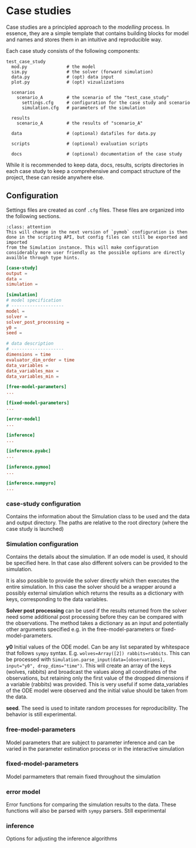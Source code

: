 # Case studies

Case studies are a principled approach to the *modelling* process. In essence, they are a simple template that contains building blocks for model and names and stores them in an intuitive and reproducible way.

Each case study consists of the following components:

```
test_case_study
  mod.py               # the model
  sim.py               # the solver (forward simulation)
  data.py              # (opt) data input
  plot.py              # (opt) vizualizations

  scenarios
    scenario_A         # the scenario of the "test_case_study" 
      settings.cfg     # configuration for the case study and scenario
      simulation.cfg   # parameters of the simulation

  results
    scenario_A         # the results of "scenario_A"

  data                 # (optional) datafiles for data.py

  scripts              # (optional) evaluation scripts

  docs                 # (optional) documentation of the case study
```

While it is recommended to keep data, docs, results, scripts directories in each case study to keep a comprehensive and compact structure of the project, these can reside anywhere else. 

## Configuration


Settings files are created as conf `.cfg` files. These files are organized into the following sections.

```{admonition}
:class: attention
This will change in the next version of `pymob` configuration is then done in the scripting API, but config files can still be exported and imported
from the Simulation instance. This will make configuration considerably more user friendly as the possible options are directly availble through type hints.
```

```conf
[case-study]
output = 
data = 
simulation = 

[simulation]
# model specification
# --------------------
model = 
solver = 
solver_post_processing = 
y0 = 
seed = 

# data description
# --------------------
dimensions = time
evaluator_dim_order = time
data_variables = 
data_variables_max = 
data_variables_min = 

[free-model-parameters]
...

[fixed-model-parameters]
...

[error-model]
...

[inference]
...

[inference.pyabc]
...

[inference.pymoo]
...

[inference.numpyro]
...

```

### case-study configuration

Contains the information about the Simulation class to be used and the data and output directory. The paths are relative to the root directory (where the case study is launched)

### Simulation configuration

Contains the details about the simulation. If an ode model is used, it should be specified here. In that case also different solvers can be provided to the simulation. 

It is also possible to provide the solver directly which then executes the entire simulation. In this case the solver should be a wrapper around a possibly external simulation which returns the results as a dictionary with keys, corresponding to the data variables.

**Solver post processing** can be used if the results returned from the solver need some additional post processing before they can be compared with the observations. The method takes a dictionary as an input and potentially other arguments specified e.g. in the free-model-parameters or fixed-model-parameters. 

**y0** Initial values of the ODE model. Can be any list separated by whitespace that follows `sympy` syntax. E.g. `wolves=Array([2]) rabbits=rabbits`. This can be processed with `Simulation.parse_input(data=[observations], input="y0", drop_dims="time")`. This will create an array of the keys (wolves, rabbits) and broadcast the values along all coordinates of the observations, but retaining only the first value of the dropped dimensions if a variable (rabbits) was provided. This is very useful if some data_variables of the ODE model were observed and the initial value should be taken from the data.

**seed**. The seed is used to initate random processes for reproducibility. The behavior is still experimental.

### free-model-parameters

Model parameters that are subject to parameter inference and can be varied in the parameter estimation process or in the interactive simulation 

### fixed-model-parameters

Model parmameters that remain fixed throughout the simulation

### error model

Error functions for comparing the simulation results to the data. These functions will also be parsed with `sympy` parsers. Still experimental

### inference

Options for adjusting the inference algorithms